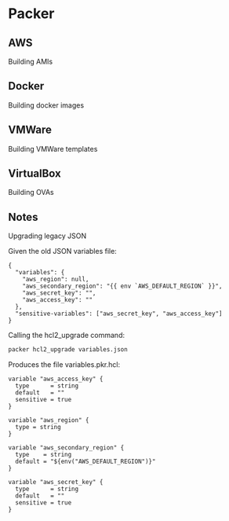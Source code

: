 # Packer

## AWS

Building AMIs

## Docker

Building docker images

## VMWare

Building VMWare templates

## VirtualBox

Building OVAs

## Notes

Upgrading legacy JSON

Given the old JSON variables file:

```hcl
{
  "variables": {
    "aws_region": null,
    "aws_secondary_region": "{{ env `AWS_DEFAULT_REGION` }}",
    "aws_secret_key": "",
    "aws_access_key": ""
  },
  "sensitive-variables": ["aws_secret_key", "aws_access_key"]
}
```

Calling the hcl2_upgrade command:

```bash
packer hcl2_upgrade variables.json
```

Produces the file variables.pkr.hcl:

```hcl2
variable "aws_access_key" {
  type      = string
  default   = ""
  sensitive = true
}

variable "aws_region" {
  type = string
}

variable "aws_secondary_region" {
  type    = string
  default = "${env("AWS_DEFAULT_REGION")}"
}

variable "aws_secret_key" {
  type      = string
  default   = ""
  sensitive = true
}
```
